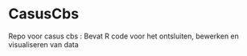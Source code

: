 # CasusCbs
Repo voor casus cbs : Bevat R code voor het ontsluiten, bewerken en visualiseren van data
